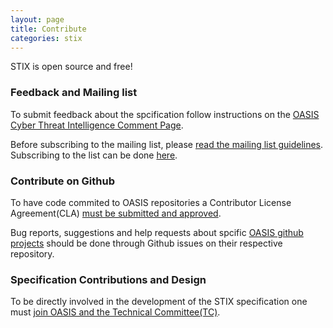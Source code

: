 ```yaml
---
layout: page
title: Contribute
categories: stix
---
```


<div class="col-md-12">
    <div class="col-md-6 col-md-offset-3 text-center">
        <div class="h2 well info-bo ltred" span="markdown"> STIX is open source and free!</div>
    </div>
</div>

### Feedback and Mailing list

To submit feedback about the spcification follow instructions on the [OASIS Cyber Threat Intelligence Comment Page](https://www.oasis-open.org/committees/comments/index.php?wg_abbrev=cti).

Before subscribing to the mailing list, please [read the mailing list guidelines](https://www.oasis-open.org/mlmanage/). Subscribing to the list can be done [here](https://www.oasis-open.org/policies-guidelines/mailing-lists).

### Contribute on Github

To have code commited to OASIS repositories a Contributor License Agreement(CLA) [must be submitted and approved](https://www.oasis-open.org/resources/open-repositories/cla). 

Bug reports, suggestions and help requests about spcific [OASIS github projects](https://github.com/oasis-open) should be done through Github issues on their respective repository.

### Specification Contributions and Design

To be directly involved in the development of the STIX specification one must [join OASIS and the Technical Committee(TC)](https://www.oasis-open.org/join).
